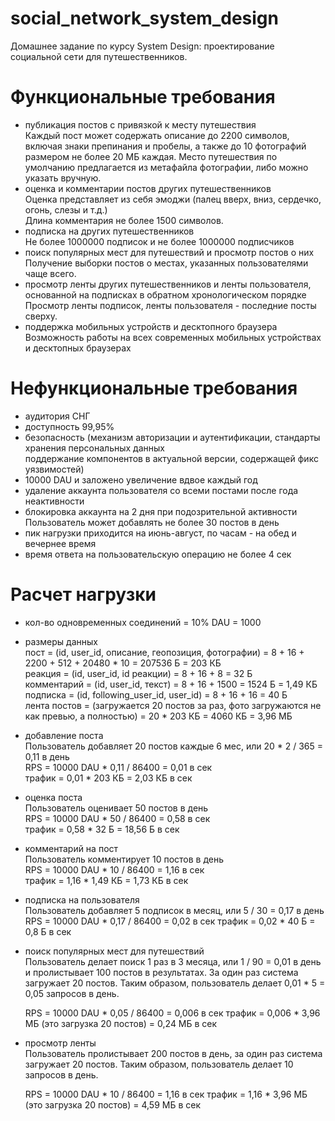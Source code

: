 # social_network_system_design
Домашнее задание по курсу System Design:
проектирование социальной сети для путешественников.

# Функциональные требования
- публикация постов с привязкой к месту путешествия  
Каждый пост может содержать описание до 2200 символов, включая знаки препинания и пробелы,
а также до 10 фотографий размером не более 20 МБ каждая.
Место путешествия по умолчанию предлагается из метафайла фотографии,
либо можно указать вручную.
- оценка и комментарии постов других путешественников  
Оценка представляет из себя эмоджи (палец вверх, вниз, сердечко, огонь, слезы и т.д.)  
Длина комментария не более 1500 символов.
- подписка на других путешественников  
Не более 1000000 подписок и не более 1000000 подписчиков
- поиск популярных мест для путешествий и просмотр постов о них  
Получение выборки постов о местах, указанных пользователями чаще всего.
- просмотр ленты других путешественников и ленты пользователя, основанной на подписках в обратном хронологическом порядке  
Просмотр ленты подписок, ленты пользователя - последние посты сверху.
- поддержка мобильных устройств и десктопного браузера  
Возможность работы на всех современных мобильных устройствах и десктопных браузерах

# Нефункциональные требования
- аудитория СНГ
- доступность 99,95%
- безопасность (механизм авторизации и аутентификации, стандарты хранения персональных данных  
  поддержание компонентов в актуальной версии, содержащей фикс уязвимостей)
- 10000 DAU и заложено увеличение вдвое каждый год
- удаление аккаунта пользователя со всеми постами после года неактивности
- блокировка аккаунта на 2 дня при подозрительной активности  
  Пользователь может добавлять не более 30 постов в день
- пик нагрузки приходится на июнь-август, по часам - на обед и вечернее время
- время ответа на пользовательскую операцию не более 4 сек

# Расчет нагрузки
- кол-во одновременных соединений = 10% DAU = 1000
- размеры данных  
  пост = (id, user_id, описание, геопозиция, фотографии) = 8 + 16 + 2200 + 512 + 20480 * 10 =  207536 Б = 203 КБ  
  реакция = (id, user_id, id реакции) =  8 + 16 + 8 = 32 Б  
  комментарий = (id, user_id, текст) = 8 + 16 + 1500 = 1524 Б = 1,49 КБ  
  подписка = (id, following_user_id, user_id) = 8 + 16 + 16 = 40 Б  
  лента постов = (загружается 20 постов за раз, фото загружаются не как превью, а полностью) = 20 * 203 КБ = 4060 КБ = 3,96 МБ
- добавление поста  
  Пользователь добавляет 20 постов каждые 6 мес, или 20 * 2 / 365 = 0,11 в день  
  RPS = 10000 DAU * 0,11 / 86400 = 0,01 в сек  
  трафик = 0,01 * 203 КБ = 2,03 КБ в сек
- оценка поста  
  Пользователь оценивает 50 постов в день  
  RPS = 10000 DAU * 50 / 86400 = 0,58 в сек  
  трафик = 0,58 * 32 Б = 18,56 Б в сек
- комментарий на пост  
  Пользователь комментирует 10 постов в день  
  RPS = 10000 DAU * 10 / 86400 = 1,16 в сек  
  трафик = 1,16 * 1,49 КБ = 1,73 КБ в сек
- подписка на пользователя  
  Пользователь добавляет 5 подписок в месяц, или 5 / 30 = 0,17 в день  
  RPS = 10000 DAU * 0,17 / 86400 = 0,02 в сек
  трафик = 0,02 * 40 Б = 0,8 Б в сек
- поиск популярных мест для путешествий  
  Пользователь делает поиск 1 раз в 3 месяца, или 1 / 90 = 0,01 в день и пролистывает 100 постов в результатах.
  За один раз система загружает 20 постов. Таким образом, пользователь делает 0,01 * 5 = 0,05 запросов в день.
  
  RPS = 10000 DAU * 0,05 / 86400 = 0,006 в сек
  трафик = 0,006 * 3,96 МБ (это загрузка 20 постов) = 0,24 МБ в сек

- просмотр ленты  
  Пользователь пролистывает 200 постов в день, за один раз система загружает 20 постов.
  Таким образом, пользователь делает 10 запросов в день.

  RPS = 10000 DAU * 10 / 86400 = 1,16 в сек
  трафик = 1,16 * 3,96 МБ (это загрузка 20 постов) = 4,59 МБ в сек